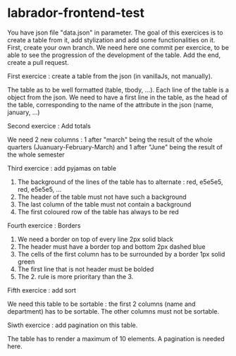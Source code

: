 # labrador-frontend-test

You have json file "data.json" in parameter. The goal of this exercices is to create a table from it, add stylization and add some functionalities on it.
First, create your own branch.
We need here one commit per exercice, to be able to see the progression of the development of the table.
Add the end, create a pull request.

First exercice : create a table from the json (in vanillaJs, not manually).

The table as to be well formatted (table, tbody, ...).
Each line of the table is a object from the json.
We need to have a first line in the table, as the head of the table, corresponding to the name of the attribute in the json (name, january, ...)

Second exercice : Add totals

We need 2 new columns : 1 after "march" being the result of the whole quarters (Juanuary-February-March) 
and 1 after "June" being the result of the whole semester


Third exercice : add pyjamas on table

1. The background of the lines of the table has to alternate : red, e5e5e5, red, e5e5e5, ...  
2. The header of the table must not have such a background
3. The last column of the table must not contain a background
4. The first coloured row of the table has always to be red


Fourth exercice : Borders

1. We need a border on top of every line  2px solid black
2. The header must have a border top and bottom 2px dashed blue
3. The cells of the first column has to be surrounded by a border 1px solid green
4. The first line that is not header must be bolded
5. The 2. rule is more prioritary than the 3.



Fifth exercice : add sort

We need this table to be sortable : the first 2 columns (name and department) has to be sortable. The other columns must not be sortable.


Siwth exercice : add pagination on this table.

The table has to render a maximum of 10 elements. A pagination is needed here.